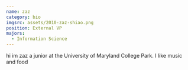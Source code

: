 ```yaml
---
name: zaz
category: bio
imgsrc: assets/2010-zaz-shiao.png
position: External VP
majors:
  - Information Science
---
```

hi im zaz a junior at the University of Maryland College Park. I like music and food
